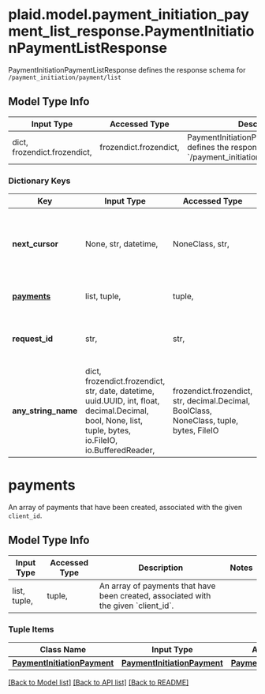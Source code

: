 # plaid.model.payment_initiation_payment_list_response.PaymentInitiationPaymentListResponse

PaymentInitiationPaymentListResponse defines the response schema for `/payment_initiation/payment/list`

## Model Type Info
Input Type | Accessed Type | Description | Notes
------------ | ------------- | ------------- | -------------
dict, frozendict.frozendict,  | frozendict.frozendict,  | PaymentInitiationPaymentListResponse defines the response schema for &#x60;/payment_initiation/payment/list&#x60; | 

### Dictionary Keys
Key | Input Type | Accessed Type | Description | Notes
------------ | ------------- | ------------- | ------------- | -------------
**next_cursor** | None, str, datetime,  | NoneClass, str,  | The value that, when used as the optional &#x60;cursor&#x60; parameter to &#x60;/payment_initiation/payment/list&#x60;, will return the next unreturned payment as its first payment. | value must conform to RFC-3339 date-time
**[payments](#payments)** | list, tuple,  | tuple,  | An array of payments that have been created, associated with the given &#x60;client_id&#x60;. | 
**request_id** | str,  | str,  | A unique identifier for the request, which can be used for troubleshooting. This identifier, like all Plaid identifiers, is case sensitive. | 
**any_string_name** | dict, frozendict.frozendict, str, date, datetime, uuid.UUID, int, float, decimal.Decimal, bool, None, list, tuple, bytes, io.FileIO, io.BufferedReader,  | frozendict.frozendict, str, decimal.Decimal, BoolClass, NoneClass, tuple, bytes, FileIO | any string name can be used but the value must be the correct type | [optional]

# payments

An array of payments that have been created, associated with the given `client_id`.

## Model Type Info
Input Type | Accessed Type | Description | Notes
------------ | ------------- | ------------- | -------------
list, tuple,  | tuple,  | An array of payments that have been created, associated with the given &#x60;client_id&#x60;. | 

### Tuple Items
Class Name | Input Type | Accessed Type | Description | Notes
------------- | ------------- | ------------- | ------------- | -------------
[**PaymentInitiationPayment**](PaymentInitiationPayment.md) | [**PaymentInitiationPayment**](PaymentInitiationPayment.md) | [**PaymentInitiationPayment**](PaymentInitiationPayment.md) |  | 

[[Back to Model list]](../../README.md#documentation-for-models) [[Back to API list]](../../README.md#documentation-for-api-endpoints) [[Back to README]](../../README.md)

